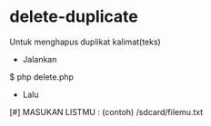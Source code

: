 # delete-duplicate
Untuk menghapus duplikat kalimat(teks)
- Jalankan

$ php delete.php

- Lalu

[#] MASUKAN LISTMU : (contoh) /sdcard/filemu.txt
